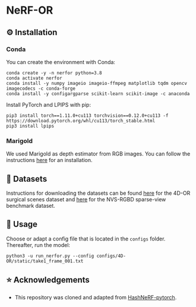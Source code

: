 # NeRF-OR

## ⚙️ Installation

### Conda
You can create the environment with Conda:
```
conda create -y -n nerfor python=3.8
conda activate nerfor
conda install -y numpy imageio imageio-ffmpeg matplotlib tqdm opencv imagecodecs -c conda-forge
conda install -y configargparse scikit-learn scikit-image -c anaconda
```
Install PyTorch and LPIPS with pip:
```
pip3 install torch==1.11.0+cu113 torchvision==0.12.0+cu113 -f https://download.pytorch.org/whl/cu113/torch_stable.html
pip3 install lpips
```

### Marigold
We used Marigold as depth estimator from RGB images. You can follow the instructions [here](https://github.com/prs-eth/Marigold) for an installation.

## 📄 Datasets
Instructions for downloading the datasets can be found [here](https://github.com/egeozsoy/4D-OR) for the 4D-OR surgical scenes dataset and [here](https://github.com/Wanggcong/SparseNeRF) for the NVS-RGBD sparse-view benchmark dataset.

## 🚀 Usage
Choose or adapt a config file that is located in the ```configs``` folder. Thereafter, run the model:
```
python3 -u run_nerfor.py --config configs/4D-OR/static/take1_frame_001.txt
```

## ⭐ Acknowledgements
- This repository was cloned and adapted from [HashNeRF-pytorch](https://github.com/yashbhalgat/HashNeRF-pytorch/tree/main).
